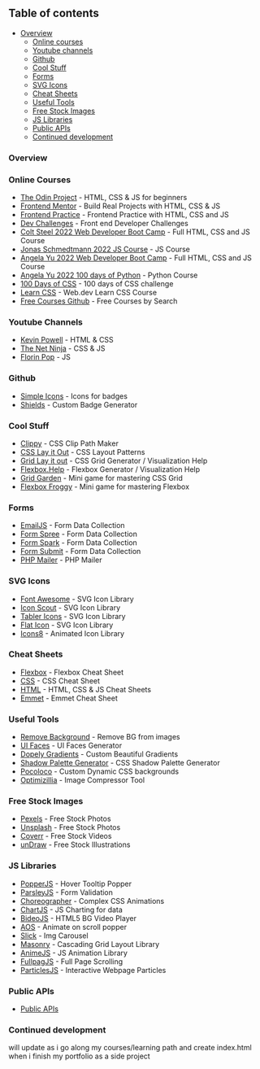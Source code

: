 ## Table of contents

- [Overview](#overview)
  - [Online courses](#online-courses)
  - [Youtube channels](#youtube-channels)
  - [Github](#github)
  - [Cool Stuff](#cool-stuff)
  - [Forms](#forms)
  - [SVG Icons](#svg-icons)
  - [Cheat Sheets](#cheat-sheets)
  - [Useful Tools](#useful-tools)
  - [Free Stock Images](#free-stock-images)
  - [JS Libraries](#js-libraries)
  - [Public APIs](#public-apis)
  - [Continued development](#continued-development)

### Overview

### Online Courses

- [The Odin Project](https://www.theodinproject.com/home) - HTML, CSS & JS for beginners
- [Frontend Mentor](https://www.frontendmentor.io/) - Build Real Projects with HTML, CSS & JS
- [Frontend Practice](https://www.frontendpractice.com/#projects) - Frontend Practice with HTML, CSS and JS
- [Dev Challenges](https://devchallenges.io/) - Front end Developer Challenges
- [Colt Steel 2022 Web Developer Boot Camp](https://www.udemy.com/course/the-web-developer-bootcamp/) - Full HTML, CSS and JS Course
- [Jonas Schmedtmann 2022 JS Course](https://www.udemy.com/course/the-complete-javascript-course/) - JS Course
- [Angela Yu 2022 Web Developer Boot Camp](https://www.udemy.com/course/the-complete-web-development-bootcamp/) - Full HTML, CSS and JS Course
- [Angela Yu 2022 100 days of Python](https://www.udemy.com/course/100-days-of-code/) - Python Course
- [100 Days of CSS](https://100dayscss.com/) - 100 days of CSS challenge
- [Learn CSS](https://web.dev/learn/css/) - Web.dev Learn CSS Course
- [Free Courses Github](https://freecourses.github.io/) - Free Courses by Search

### Youtube Channels

- [Kevin Powell](https://www.youtube.com/kevinpowell) - HTML & CSS
- [The Net Ninja](https://www.youtube.com/thenetninja) - CSS & JS
- [Florin Pop](https://www.youtube.com/florinpop) - JS

### Github

- [Simple Icons](https://simpleicons.org/) - Icons for badges
- [Shields](https://shields.io/) - Custom Badge Generator

### Cool Stuff

- [Clippy](https://bennettfeely.com/clippy/) - CSS Clip Path Maker
- [CSS Lay it Out](https://csslayout.io/) - CSS Layout Patterns
- [Grid Lay it out](https://grid.layoutit.com/) - CSS Grid Generator / Visualization Help
- [Flexbox.Help](http://flexbox.help/) - Flexbox Generator / Visualization Help
- [Grid Garden](https://cssgridgarden.com/) - Mini game for mastering CSS Grid
- [Flexbox Froggy](https://flexboxfroggy.com/) - Mini game for mastering Flexbox

### Forms

- [EmailJS](https://www.emailjs.com/) - Form Data Collection
- [Form Spree](https://formspree.io/) - Form Data Collection
- [Form Spark](https://formspark.io/) - Form Data Collection
- [Form Submit](https://formsubmit.co/) - Form Data Collection
- [PHP Mailer](https://github.com/PHPMailer/PHPMailer) - PHP Mailer

### SVG Icons

- [Font Awesome](https://fontawesome.com/) - SVG Icon Library
- [Icon Scout](https://iconscout.com/) - SVG Icon Library
- [Tabler Icons](https://tablericons.com/) - SVG Icon Library
- [Flat Icon](https://www.flaticon.com/) - SVG Icon Library
- [Icons8](https://icons8.com/animated-icons) - Animated Icon Library

### Cheat Sheets

- [Flexbox](https://flexbox.malven.co/) - Flexbox Cheat Sheet
- [CSS](https://grid.malven.co/) - CSS Cheat Sheet
- [HTML](https://htmlcheatsheet.com/) - HTML, CSS & JS Cheat Sheets
- [Emmet](https://docs.emmet.io/cheat-sheet/) - Emmet Cheat Sheet

### Useful Tools

- [Remove Background](https://www.remove.bg/) - Remove BG from images
- [UI Faces](https://uifaces.co/) - UI Faces Generator
- [Dopely Gradients](https://colors.dopely.top/gradients) - Custom Beautiful Gradients
- [Shadow Palette Generator](https://www.joshwcomeau.com/shadow-palette/) - CSS Shadow Palette Generator
- [Pocoloco](https://pocoloco.io/) - Custom Dynamic CSS backgrounds
- [Optimizillia](https://imagecompressor.com/) - Image Compressor Tool

### Free Stock Images

- [Pexels](https://www.pexels.com/) - Free Stock Photos
- [Unsplash](https://unsplash.com/) - Free Stock Photos
- [Coverr](https://coverr.co/) - Free Stock Videos
- [unDraw](https://undraw.co/) - Free Stock Illustrations

### JS Libraries

- [PopperJS](https://github.com/popperjs/popper-core) - Hover Tooltip Popper
- [ParsleyJS](https://github.com/guillaumepotier/Parsley.js) - Form Validation
- [Choreographer](https://github.com/christinecha/choreographer-js) - Complex CSS Animations
- [ChartJS](https://github.com/chartjs/Chart.js) - JS Charting for data
- [BideoJS](https://github.com/rishabhp/bideo.js) - HTML5 BG Video Player
- [AOS](https://github.com/michalsnik/aos) - Animate on scroll popper
- [Slick](https://github.com/kenwheeler/slick) - Img Carousel 
- [Masonry](https://github.com/desandro/masonry) - Cascading Grid Layout Library
- [AnimeJS](https://github.com/juliangarnier/anime) - JS Animation Library
- [FullpagJS](https://github.com/alvarotrigo/fullPage.js) - Full Page Scrolling
- [ParticlesJS](https://github.com/VincentGarreau/particles.js/) - Interactive Webpage Particles

### Public APIs

- [Public APIs](https://github.com/public-apis/public-apis)

### Continued development

will update as i go along my courses/learning path and create index.html when i finish my portfolio as a 
side project